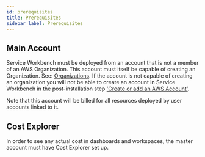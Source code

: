 ```yaml
---
id: prerequisites
title: Prerequisites
sidebar_label: Prerequisites
---
```


## Main Account

Service Workbench must be deployed from an account that is not a member of an AWS
Organization. This account must itself be capable of creating an
Organization. See: [Organizations](/deployment/reference/aws_services). If the account is not capable of creating an organization
you will not be able to create an account in Service Workbench in the post-installation step ['Create or add an AWS Account'](/deployment/post_deployment/link_aws_account).

Note that this account will be billed for all resources deployed by user
accounts linked to it.

## Cost Explorer

In order to see any actual cost in dashboards and workspaces, the master account must have Cost Explorer set up.
